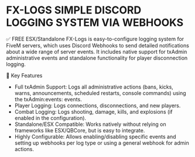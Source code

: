 # FX-LOGS SIMPLE DISCORD LOGGING SYSTEM VIA WEBHOOKS

✅ FREE	ESX/Standalone
FX-Logs is easy-to-configure logging system for FiveM servers, which uses Discord Webhooks to send detailed notifications about a wide range of server events. It includes native support for txAdmin administrative events and standalone functionality for player disconnection logging.

🚀 Key Features
- Full txAdmin Support: Logs all administrative actions (bans, kicks, warns, announcements, scheduled restarts, console commands) using the txAdmin:events: events.
- Player Logging: Logs connections, disconnections, and new players.
- Combat Logging: Logs shooting, damage, kills, and explosions (if enabled in the configuration).
- Standalone/ESX Compatible: Works natively without relying on frameworks like ESX/QBCore, but is easy to integrate.
- Highly Configurable: Allows enabling/disabling specific events and setting up webhooks per log type or using a general webhook for admin actions.
